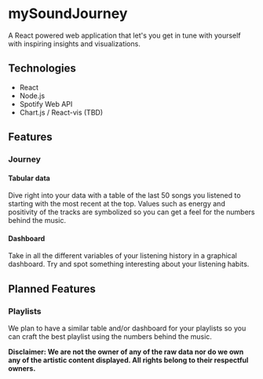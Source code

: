 # mySoundJourney

A React powered web application that let's you get in tune with yourself with inspiring insights and visualizations.

## Technologies
- React
- Node.js
- Spotify Web API
- Chart.js / React-vis (TBD)

## Features

### Journey
#### Tabular data
Dive right into your data with a table of the last 50 songs you listened to starting with the most recent at the top. Values such as energy and positivity of the tracks are symbolized so you can get a feel for the numbers behind the music.

#### Dashboard
Take in all the different variables of your listening history in a graphical dashboard. Try and spot something interesting about your listening habits.

## Planned Features

### Playlists
We plan to have a similar table and/or dashboard for your playlists so you can craft the best playlist using the numbers behind the music.

**Disclaimer: We are not the owner of any of the raw data nor do we own any of the artistic content displayed. All rights belong to their respectful owners.**
